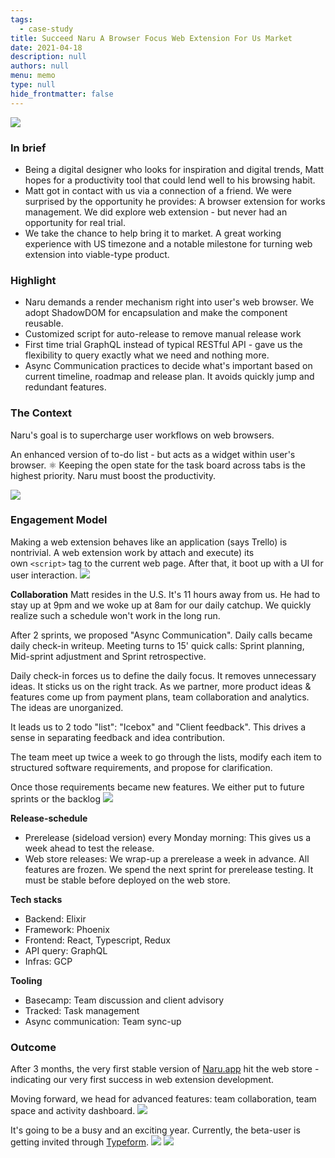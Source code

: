 ```yaml
---
tags: 
  - case-study
title: Succeed Naru A Browser Focus Web Extension For Us Market
date: 2021-04-18
description: null
authors: null
menu: memo
type: null
hide_frontmatter: false
---
```


![](consulting/case-study/assets/succeed-naru---a-browser-focus-web-extension-for-us-market_555ddca0569a9215693380803968f618_md5.webp)

### In brief
* Being a digital designer who looks for inspiration and digital trends, Matt hopes for a productivity tool that could lend well to his browsing habit. 
* Matt got in contact with us via a connection of a friend. We were surprised by the opportunity he provides: A browser extension for works management. We did explore web extension - but never had an opportunity for real trial. 
* We take the chance to help bring it to market. A great working experience with US timezone and a notable milestone for turning web extension into viable-type product.

### Highlight
* Naru demands a render mechanism right into user's web browser. We adopt ShadowDOM for encapsulation and make the component reusable.
* Customized script for auto-release to remove manual release work 
* First time trial GraphQL instead of typical RESTful API - gave us the flexibility to query exactly what we need and nothing more. 
* Async Communication practices to decide what's important based on current timeline, roadmap and release plan. It avoids quickly jump and redundant features. 

### The Context
Naru's goal is to supercharge user workflows on web browsers. 

An enhanced version of to-do list - but acts as a widget within user's browser.
⚛️ Keeping the open state for the task board across tabs is the highest priority. Naru must boost the productivity.

![](consulting/case-study/assets/succeed-naru---a-browser-focus-web-extension-for-us-market_d927454304f52e14ce05b4f4775a89e9_md5.webp)

### Engagement Model
Making a web extension behaves like an application (says Trello) is nontrivial. A web extension work by attach and execute) its own `<script>` tag to the current web page. After that, it boot up with a UI for user interaction.
![](consulting/case-study/assets/succeed-naru---a-browser-focus-web-extension-for-us-market_b3b2601850f4c0d06180f0d42d3816b3_md5.webp)

**Collaboration**
Matt resides in the U.S. It's 11 hours away from us. He had to stay up at 9pm and we woke up at 8am for our daily catchup. We quickly realize such a schedule won't work in the long run. 

After 2 sprints, we proposed "Async Communication". Daily calls became daily check-in writeup.  Meeting turns to 15' quick calls: Sprint planning, Mid-sprint adjustment and Sprint retrospective. 

Daily check-in forces us to define the daily focus. It removes unnecessary ideas. It sticks us on the right track.
As we partner, more product ideas & features come up from payment plans, team collaboration and analytics. The ideas are unorganized. 

It leads us to 2 todo "list": "Icebox" and "Client feedback". This drives a sense in separating feedback and idea contribution. 

The team meet up twice a week to go through the lists, modify each item to structured software requirements, and propose for clarification. 

Once those requirements became new features. We either put to future sprints or the backlog
![](consulting/case-study/assets/succeed-naru---a-browser-focus-web-extension-for-us-market_0016a11ceee95f0f80f645246100a0b8_md5.webp)

**Release-schedule**
* Prerelease (sideload version) every Monday morning: This gives us a week ahead to test the release. 
* Web store releases: We wrap-up a prerelease a week in advance. All features are frozen. We spend the next sprint for prerelease testing. It must be stable before deployed on the web store.

**Tech stacks**
* Backend: Elixir
* Framework: Phoenix
* Frontend: React, Typescript, Redux
* API query: GraphQL
* Infras: GCP

**Tooling**
* Basecamp: Team discussion and client advisory
* Tracked: Task management
* Async communication: Team sync-up

### Outcome
After 3 months, the very first stable version of [Naru.app](https://naru.app/) hit the web store - indicating our very first success in web extension development. 

Moving forward, we head for advanced features: team collaboration, team space and activity dashboard.
![](consulting/case-study/assets/succeed-naru---a-browser-focus-web-extension-for-us-market_42abd565f445828e197f8b58e17be8a4_md5.webp)

It's going to be a busy and an exciting year. Currently, the beta-user is getting invited through [Typeform](https://naruappco.typeform.com/to/d3hurf). 
![](consulting/case-study/assets/succeed-naru---a-browser-focus-web-extension-for-us-market_95c4277285ac856be64d891725268ffc_md5.webp)
![](consulting/case-study/assets/succeed-naru---a-browser-focus-web-extension-for-us-market_49443ea95a730330e9dd0485aa00dc97_md5.webp)